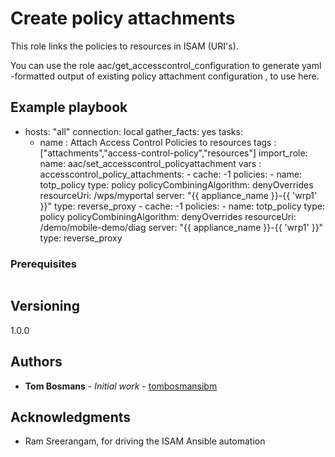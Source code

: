 # Create policy attachments

This role links the policies to resources in ISAM (URI's).

You can use the role aac/get_accesscontrol_configuration to generate yaml -formatted output of existing policy
attachment configuration , to use here.

## Example playbook

- hosts: "all"
  connection: local
  gather_facts: yes
  tasks:
    - name : Attach Access Control Policies to resources
      tags : ["attachments","access-control-policy","resources"]
      import_role:
        name: aac/set_accesscontrol_policyattachment
      vars :
        accesscontrol_policy_attachments:
          - cache: -1
            policies:
            -   name: totp_policy
                type: policy
            policyCombiningAlgorithm: denyOverrides
            resourceUri: /wps/myportal
            server: "{{ appliance_name }}-{{ 'wrp1' }}"
            type: reverse_proxy
          - cache: -1
            policies:
            -   name: totp_policy
                type: policy
            policyCombiningAlgorithm: denyOverrides
            resourceUri: /demo/mobile-demo/diag
            server: "{{ appliance_name }}-{{ 'wrp1' }}"
            type: reverse_proxy


### Prerequisites


```

```

## Versioning
1.0.0

## Authors

* **Tom Bosmans** - *Initial work* - [tombosmansibm](https://github.com/tombosmansibm/isam-ansible-roles)

## Acknowledgments

* Ram Sreerangam, for driving the ISAM Ansible automation


